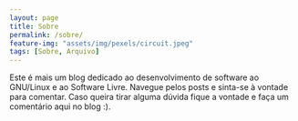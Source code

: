 ```yaml
---
layout: page
title: Sobre
permalink: /sobre/
feature-img: "assets/img/pexels/circuit.jpeg"
tags: [Sobre, Arquivo]
---
```


Este é mais um blog dedicado ao desenvolvimento de software ao GNU/Linux e ao Software Livre. Navegue pelos posts e sinta-se à vontade para comentar. Caso queira tirar alguma dúvida fique a vontade e faça um comentário aqui no blog :).
 
